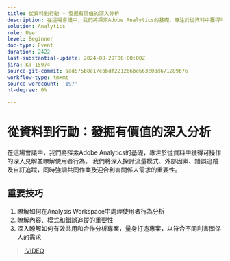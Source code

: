 ```yaml
---
title: 從資料到行動 — 發掘有價值的深入分析
description: 在這場會議中，我們將探索Adobe Analytics的基礎，專注於從資料中獲得可操作的深入見解並瞭解使用者行為。 我們將深入探討流量模式、外部因素、錯誤追蹤及自訂追蹤，同時強調共同作業及迎合利害關係人需求的重要性。 對象的三個主要目標 — 1. 瞭解如何在Analysis Workspace中處理使用者行為分析。 2.瞭解內容、模式及錯誤追蹤的重要性3. 深入瞭解如何有效共用和合作分析專案，量身打造專案，以符合不同利害關係人的需求。
solution: Analytics
role: User
level: Beginner
doc-type: Event
duration: 2422
last-substantial-update: 2024-08-29T00:00:00Z
jira: KT-15974
source-git-commit: aad575b8e17ebbdf221266be663c08d671289b76
workflow-type: tm+mt
source-wordcount: '197'
ht-degree: 0%

---
```



# 從資料到行動：發掘有價值的深入分析

在這場會議中，我們將探索Adobe Analytics的基礎，專注於從資料中獲得可操作的深入見解並瞭解使用者行為。 我們將深入探討流量模式、外部因素、錯誤追蹤及自訂追蹤，同時強調共同作業及迎合利害關係人需求的重要性。

## 重要技巧

1. 瞭解如何在Analysis Workspace中處理使用者行為分析
2. 瞭解內容、模式和錯誤追蹤的重要性
3. 深入瞭解如何有效共用和合作分析專案，量身打造專案，以符合不同利害關係人的需求

>[!VIDEO](https://video.tv.adobe.com/v/3432746/?learn=on)
